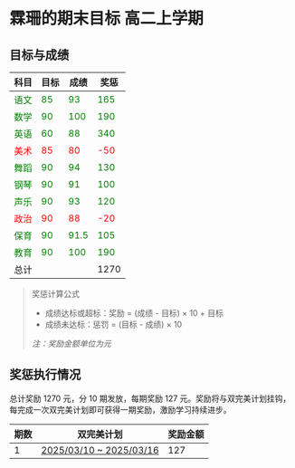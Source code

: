 # 霖珊的期末目标 高二上学期

## 目标与成绩

<div class="md-typeset__scrollwrap" markdown>
<div class="md-typeset__table" markdown>

| 科目 | 目标 | 成绩 | 奖惩 |
| ---- | ---- | ---- | ---- |
| <span style="color:green">语文</span> | <span style="color:green">85</span> | <span style="color:green">93</span> | <span style="color:green">165</span> |
| <span style="color:green">数学</span> | <span style="color:green">90</span> | <span style="color:green">100</span> | <span style="color:green">190</span> |
| <span style="color:green">英语</span> | <span style="color:green">60</span> | <span style="color:green">88</span> | <span style="color:green">340</span> |
| <span style="color:red">美术</span> | <span style="color:red">85</span> | <span style="color:red">80</span> | <span style="color:red">-50</span> |
| <span style="color:green">舞蹈</span> | <span style="color:green">90</span> | <span style="color:green">94</span> | <span style="color:green">130</span>   |
| <span style="color:green">钢琴</span> | <span style="color:green">90</span> | <span style="color:green">91</span> | <span style="color:green">100</span> |
| <span style="color:green">声乐</span> | <span style="color:green">90</span> | <span style="color:green">93</span> | <span style="color:green">120</span> |
| <span style="color:red">政治</span> | <span style="color:red">90</span> | <span style="color:red">88</span> | <span style="color:red">-20</span> |
| <span style="color:green">保育</span> | <span style="color:green">90</span> | <span style="color:green">91.5</span> | <span style="color:green">105</span> |
| <span style="color:green">教育</span> | <span style="color:green">90</span> | <span style="color:green">100</span> | <span style="color:green">190</span> |
| 总计 |  |  | 1270 |

</div>
</div>

> 奖惩计算公式
>
> - 成绩达标或超标：奖励 = (成绩 - 目标) × 10 + 目标
> - 成绩未达标：惩罚 = (目标 - 成绩) × 10
>
> *注：奖励金额单位为元*


## 奖惩执行情况

总计奖励 1270 元，分 10 期发放，每期奖励 127 元。奖励将与双完美计划挂钩，每完成一次双完美计划即可获得一期奖励，激励学习持续进步。

<div class="md-typeset__scrollwrap" markdown>
<div class="md-typeset__table" markdown>

| 期数 | 双完美计划 | 奖励金额 |
| ---- | ---- | ---- |
| 1 | [2025/03/10 ~ 2025/03/16](../../study_record/ls/20250310_20250316/README.md) | 127 |

</div>
</div>
